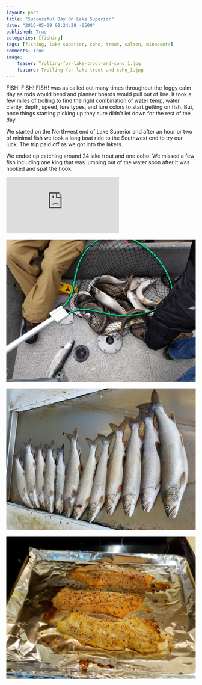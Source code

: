 ```yaml
---
layout: post
title: "Successful Day On Lake Superior"
date: "2016-05-09 09:24:28 -0500"
published: True
categories: [fishing]
tags: [fishing, lake superior, coho, trout, salmon, minnesota]
comments: True
image:
    teaser: Trolling-for-lake-trout-and-coho_1.jpg
    feature: Trolling-for-lake-trout-and-coho_1.jpg
---
```


FISH! FISH! FISH! was as called out many times throughout the foggy calm day as rods would bend and planner boards would pull out of line. It took a few miles of trolling to find the right combination of water temp, water clarity, depth, speed, lure types, and lure colors to start getting on fish. But, once things starting picking up they sure didn't let down for the rest of the day.

We started on the Northwest end of Lake Superior and after an hour or two of minimal fish we took a long boat ride to the Southwest end to try our luck. The trip paid off as we got into the lakers.

We ended up catching around 24 lake trout and one coho. We missed a few fish including one king that was jumping out of the water soon after it was hooked and spat the hook.

<div class="video">
  <div class="video-wrapper">
      <iframe src="https://www.youtube.com/embed/De9S4G0Tgrk?showinfo=0&iv_load_policy=3&controls=1" frameborder="0" allowfullscreen></iframe>
  </div>
</div>

![Lake Trout in the Net with a side of Coho](/images/Trolling-for-lake-trout-and-coho_2.jpg)

![All Lined Up](/images/Trolling-for-lake-trout-and-coho_3.jpg)

![Baked Lake Trout and Coho](/images/Trolling-for-lake-trout-and-coho_4.jpg)
